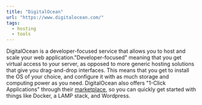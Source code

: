 ```yaml
---
title: "DigitalOcean"
url: "https://www.digitalocean.com/"
tags:
  - hosting
  - tools
---
```


DigitalOcean is a developer-focused service that allows you to host and scale your web application."Developer-focused" meaning that you get virtual access to your server, as opposed to more generic hosting solutions that give you drag-and-drop interfaces. This means that you get to install the OS of your choice, and configure it with as much storage and computing power as you need. DigitalOcean also offers "1-Click Applications" through their [marketplace](https://marketplace.digitalocean.com), so you can quickly get started with things like Docker, a LAMP stack, and Wordpress.

